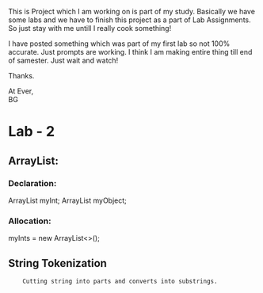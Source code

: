 This is Project which I am working on is part of my study. Basically we have some labs and we have to finish this project as a part of Lab Assignments. 
So just stay with me untill I really cook something!

I have posted something which was part of my first lab so not 100% accurate. Just prompts are working. I think I am making entire thing till end of samester. Just wait and watch!

Thanks.

At Ever,<br />
BG


<h1> Lab - 2 </h1>
<h2> ArrayList: </h2>

<h3> Declaration: </h3>
        ArrayList<Integer> myInt;
        ArrayList<MyClass> myObject;<br />
<h3> Allocation: </h3>
        myInts = new ArrayList<>();<br />


## String Tokenization
        Cutting string into parts and converts into substrings.

